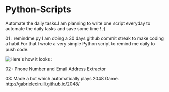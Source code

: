 # Python-Scripts

Automate the daily tasks.I am planning to write one script everyday to automate the daily tasks and save some time ! ;)

01 : remindme.py
I am doing a 30 days github commit streak to make coding a habit.For that I wrote a very simple Python script to remind me daily to push code.

![Here's how it looks : ](http://i.imgur.com/XuEjdV3.png)


02 : Phone Number and Email Address Extractor

03: Made a bot which automatically plays 2048 Game. http://gabrielecirulli.github.io/2048/ 
